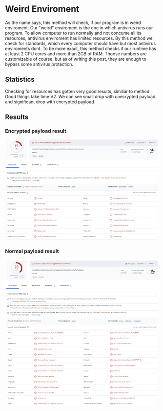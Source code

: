 # Weird Enviroment
As the name says, this method will check, if our program is in weird enviroment. Our "weird" enviroment is the one in which antivirus runs our program. To allow computer to run normally and not concume all its resources, antivirus enviroment has limited resources. By this method we check for standards, which every computer should have but most antivirus enviroments dont. To be more exact, this method checks if our runtime has at least 2 CPU cores and more than 2GB of RAM. Thoose numbers are customizable of course, but as of writing this post, they are enough to bypass some antivirus protection.
## Statistics
Checking for resources has gotten very good results, similiar to method Good things take time V2. We can see small drop with unecrypted payload and significant drop with encrypted payload.
## Results
### Encrypted payload result
![Encrypted](/images/we_encr.png)
### Normal payload result
![Normal](/images/we.png)